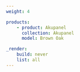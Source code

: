 ```yaml
---
weight: 4

products:
    - product: Akupanel
      collection: Akupanel
      model: Brown Oak

_render:
    build: never
    list: all
---
```

